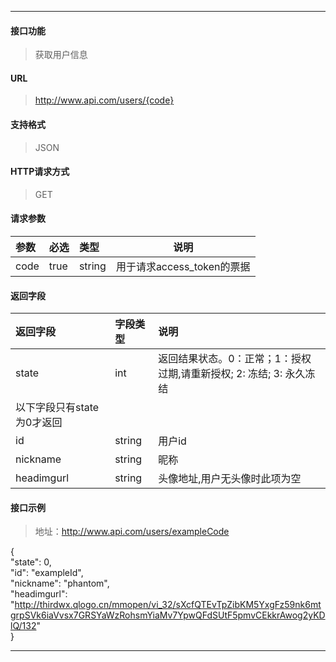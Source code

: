 -----------

#### 接口功能

> 获取用户信息

#### URL

> http://www.api.com/users/{code}

#### 支持格式

> JSON

#### HTTP请求方式

> GET

#### 请求参数

|参数|必选|类型|说明|
|:----- |:-------|:-----|----- |
|code |true |string| 用于请求access_token的票据|

#### 返回字段

|返回字段|字段类型|说明 |
|:----- |:------|:----------------------------- |
|state | int |返回结果状态。0：正常；1：授权过期,请重新授权; 2: 冻结; 3: 永久冻结|
|以下字段只有state为0才返回|
|id | string | 用户id
|nickname | string | 昵称 |
|headimgurl | string | 头像地址,用户无头像时此项为空 |

#### 接口示例

> 地址：http://www.api.com/users/exampleCode

{ <br>
"state": 0, <br>
"id": "exampleId", <br>
"nickname": "phantom", <br>
"headimgurl": "http://thirdwx.qlogo.cn/mmopen/vi_32/sXcfQTEvTpZibKM5YxgFz59nk6mtgrpSVk6iaVvsx7GRSYaWzRohsmYiaMv7YpwQFdSUtF5pmvCEkkrAwog2yKDlQ/132" <br>
}

-------------

